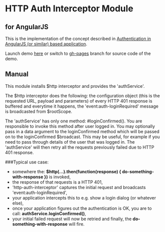 HTTP Auth Interceptor Module
============================
for AngularJS
-------------

This is the implementation of the concept described in 
[Authentication in AngularJS (or similar) based application](http://www.espeo.pl/2012/02/26/authentication-in-angularjs-application). 

Launch demo [here](http://witoldsz.github.com/angular-http-auth/)
or switch to [gh-pages](https://github.com/witoldsz/angular-http-auth/tree/gh-pages) 
branch for source code of the demo.

Manual
------

This module installs $http interceptor and provides the 'authService'.

The $http interceptor does the following:
the configuration object (this is the requested URL, payload and parameters) 
of every HTTP 401 response is buffered and everytime it happens, the 
'event:auth-loginRequired' message is broadcasted from $rootScope.

The 'authService' has only one method: #loginConfirmed().
You are responsible to invoke this method after user logged in. You may optionally pass in 
a data argument to the loginConfirmed method which will be passed on to the loginConfirmed
$broadcast. This may be useful, for example if you need to pass through details of the user 
that was logged in. The 'authService' will then retry all the requests previously failed due 
to HTTP 401 response.

###Typical use case:

* somewhere the: **$http(...).then(function(response) { do-something-with-response })** is invoked,
* the response of that requests is a HTTP 401,
* 'http-auth-interceptor' captures the initial request and broadcasts 'event:auth-loginRequired',
* your application intercepts this to e.g. show a login dialog (or whatever else),
* once your application figures out the authentication is OK, you are to call: **authService.loginConfirmed()**,
* your initial failed request will now be retried and finally, the **do-something-with-response** will fire.
